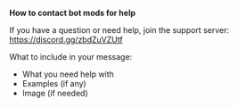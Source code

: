 **How to contact bot mods for help**

If you have a question or need help, join the support server: https://discord.gg/zbdZuVZUtf 

What to include in your message:
   - What you need help with
   - Examples (if any)
   - Image (if needed)
